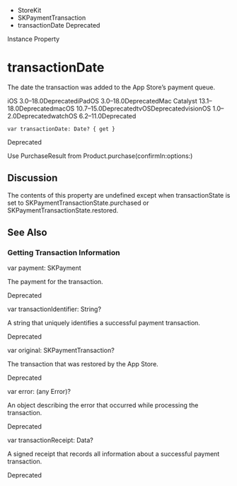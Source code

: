 

- StoreKit
- SKPaymentTransaction
-  transactionDate Deprecated

Instance Property

# transactionDate

The date the transaction was added to the App Store’s payment queue.

iOS 3.0–18.0DeprecatediPadOS 3.0–18.0DeprecatedMac Catalyst 13.1–18.0DeprecatedmacOS 10.7–15.0DeprecatedtvOSDeprecatedvisionOS 1.0–2.0DeprecatedwatchOS 6.2–11.0Deprecated

``` source
var transactionDate: Date? { get }
```

Deprecated

Use PurchaseResult from Product.purchase(confirmIn:options:)

## Discussion

The contents of this property are undefined except when transactionState is set to SKPaymentTransactionState.purchased or SKPaymentTransactionState.restored.

## See Also

### Getting Transaction Information

var payment: SKPayment

The payment for the transaction.

Deprecated

var transactionIdentifier: String?

A string that uniquely identifies a successful payment transaction.

Deprecated

var original: SKPaymentTransaction?

The transaction that was restored by the App Store.

Deprecated

var error: (any Error)?

An object describing the error that occurred while processing the transaction.

Deprecated

var transactionReceipt: Data?

A signed receipt that records all information about a successful payment transaction.

Deprecated

